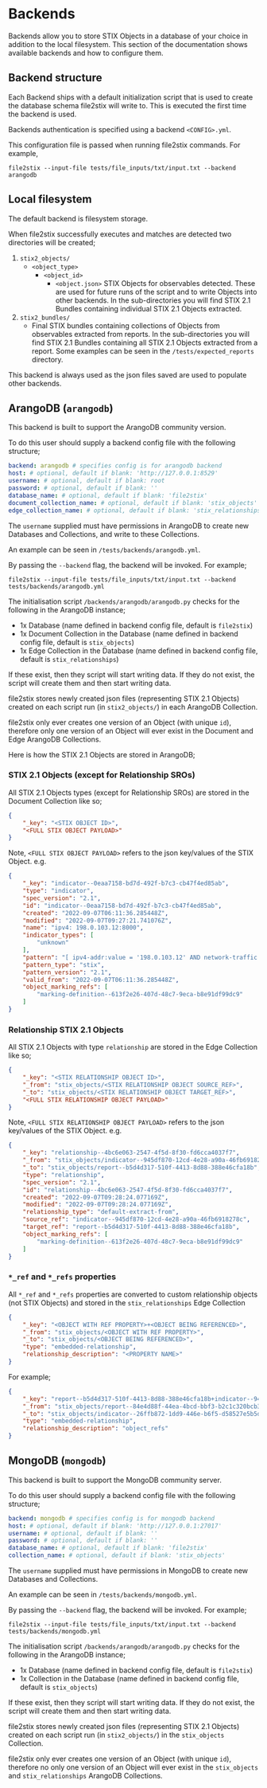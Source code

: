 # Backends

Backends allow you to store STIX Objects in a database of your choice in addition to the local filesystem. This section of the documentation shows available backends and how to configure them.

## Backend structure

Each Backend ships with a default initialization script that is used to create the database schema file2stix will write to. This is executed the first time the backend is used.

Backends authentication is specified using a backend `<CONFIG>.yml`.

This configuration file is passed when running file2stix commands. For example, 

```shell
file2stix --input-file tests/file_inputs/txt/input.txt --backend arangodb
```

## Local filesystem

The default backend is filesystem storage.

When file2stix successfully executes and matches are detected two directories will be created;

1. `stix2_objects/`
	* `<object_type>`
		* `<object_id>`
			* `<object.json>` STIX Objects for observables detected. These are used for future runs of the script and to write Objects into other backends. In the sub-directories you will find STIX 2.1 Bundles containing individual STIX 2.1 Objects extracted.
2. `stix2_bundles/`
	* Final STIX bundles containing collections of Objects from observables extracted from reports. In the sub-directories you will find STIX 2.1 Bundles containing all STIX 2.1 Objects extracted from a report. Some examples can be seen in the `/tests/expected_reports` directory.

This backend is always used as the json files saved are used to populate other backends.

## ArangoDB (`arangodb`)

This backend is built to support the ArangoDB community version.

To do this user should supply a backend config file with the following structure;

```yml
backend: arangodb # specifies config is for arangodb backend
host: # optional, default if blank: 'http://127.0.0.1:8529'
username: # optional, default if blank: root
password: # optional, default if blank: ''
database_name: # optional, default if blank: 'file2stix'
document_collection_name: # optional, default if blank: 'stix_objects'
edge_collection_name: # optional, default if blank: 'stix_relationships'
```

The `username` supplied must have permissions in ArangoDB to create new Databases and Collections, and write to these Collections.

An example can be seen in `/tests/backends/arangodb.yml`.

By passing the `--backend` flag, the backend will be invoked. For example;

```shell
file2stix --input-file tests/file_inputs/txt/input.txt --backend tests/backends/arangodb.yml
```

The initialisation script `/backends/arangodb/arangodb.py` checks for the following in the ArangoDB instance;

* 1x Database (name defined in backend config file, default is `file2stix`)
* 1x Document Collection in the Database (name defined in backend config file, default is `stix_objects`)
* 1x Edge Collection in the Database (name defined in backend config file, default is `stix_relationships`)

If these exist, then they script will start writing data. If they do not exist, the script will create them and then start writing data.

file2stix stores newly created json files (representing STIX 2.1 Objects) created on each script run (in `stix2_objects/`) in each ArangoDB Collection.

file2stix only ever creates one version of an Object (with unique `id`), therefore only one version of an Object will ever exist in the Document and Edge ArangoDB Collections.

Here is how the STIX 2.1 Objects are stored in ArangoDB;

### STIX 2.1 Objects (except for Relationship SROs)

All STIX 2.1 Objects types (except for Relationship SROs) are stored in the Document Collection like so;

```json
{
	"_key": "<STIX OBJECT ID>",
	"<FULL STIX OBJECT PAYLOAD>"
}
```

Note, `<FULL STIX OBJECT PAYLOAD>` refers to the json key/values of the STIX Object. e.g.

```json
{
	"_key": "indicator--0eaa7158-bd7d-492f-b7c3-cb47f4ed85ab",
	"type": "indicator",
	"spec_version": "2.1",
	"id": "indicator--0eaa7158-bd7d-492f-b7c3-cb47f4ed85ab",
	"created": "2022-09-07T06:11:36.285448Z",
	"modified": "2022-09-07T09:27:21.741076Z",
	"name": "ipv4: 198.0.103.12:8000",
	"indicator_types": [
		"unknown"
	],
	"pattern": "[ ipv4-addr:value = '198.0.103.12' AND network-traffic:dst_port = '8000' ]",
	"pattern_type": "stix",
	"pattern_version": "2.1",
	"valid_from": "2022-09-07T06:11:36.285448Z",
	"object_marking_refs": [
		"marking-definition--613f2e26-407d-48c7-9eca-b8e91df99dc9"
	]
}
```

### Relationship STIX 2.1 Objects

All STIX 2.1 Objects with type `relationship` are stored in the Edge Collection like so;

```json
{
	"_key": "<STIX RELATIONSHIP OBJECT ID>",
	"_from": "stix_objects/<STIX RELATIONSHIP OBJECT SOURCE_REF>",
	"_to": "stix_objects/<STIX RELATIONSHIP OBJECT TARGET_REF>",
	"<FULL STIX RELATIONSHIP OBJECT PAYLOAD>"
}
```

Note, `<FULL STIX RELATIONSHIP OBJECT PAYLOAD>` refers to the json key/values of the STIX Object. e.g.

```json
{
	"_key": "relationship--4bc6e063-2547-4f5d-8f30-fd6cca4037f7",
	"_from": "stix_objects/indicator--945df870-12cd-4e28-a90a-46fb6918278c",
	"_to": "stix_objects/report--b5d4d317-510f-4413-8d88-388e46cfa18b",
	"type": "relationship",
	"spec_version": "2.1",
	"id": "relationship--4bc6e063-2547-4f5d-8f30-fd6cca4037f7",
	"created": "2022-09-07T09:28:24.077169Z",
	"modified": "2022-09-07T09:28:24.077169Z",
	"relationship_type": "default-extract-from",
	"source_ref": "indicator--945df870-12cd-4e28-a90a-46fb6918278c",
	"target_ref": "report--b5d4d317-510f-4413-8d88-388e46cfa18b",
	"object_marking_refs": [
		"marking-definition--613f2e26-407d-48c7-9eca-b8e91df99dc9"
	]
}
```

### `*_ref` and `*_refs` properties

All `*_ref` and `*_refs` properties are converted to custom relationship objects (not STIX Objects) and stored in the `stix_relationships` Edge Collection

```json
{
	"_key": "<OBJECT WITH REF PROPERTY>+<OBJECT BEING REFERENCED>",
	"_from": "stix_objects/<OBJECT WITH REF PROPERTY>",
	"_to": "stix_objects/<OBJECT BEING REFERENCED>",
	"type": "embedded-relationship",
	"relationship_description": "<PROPERTY NAME>"
}
```

For example;

```json
{
	"_key": "report--b5d4d317-510f-4413-8d88-388e46cfa18b+indicator--945df870-12cd-4e28-a90a-46fb6918278c",
	"_from": "stix_objects/report--84e4d88f-44ea-4bcd-bbf3-b2c1c320bcb3",
	"_to": "stix_objects/indicator--26ffb872-1dd9-446e-b6f5-d58527e5b5d2",
	"type": "embedded-relationship",
	"relationship_description": "object_refs"
}
```

## MongoDB (`mongodb`)

This backend is built to support the MongoDB community server.

To do this user should supply a backend config file with the following structure;

```yml
backend: mongodb # specifies config is for mongodb backend
host: # optional, default if blank: 'http://127.0.0.1:27017'
username: # optional, default if blank: ''
password: # optional, default if blank: ''
database_name: # optional, default if blank: 'file2stix'
collection_name: # optional, default if blank: 'stix_objects'
```

The `username` supplied must have permissions in MongoDB to create new Databases and Collections.

An example can be seen in `/tests/backends/mongodb.yml`.

By passing the `--backend` flag, the backend will be invoked. For example;

```shell
file2stix --input-file tests/file_inputs/txt/input.txt --backend tests/backends/mongodb.yml
```

The initialisation script `/backends/arangodb/arangodb.py` checks for the following in the ArangoDB instance;

* 1x Database (name defined in backend config file, default is `file2stix`)
* 1x Collection in the Database (name defined in backend config file, default is `stix_objects`)

If these exist, then they script will start writing data. If they do not exist, the script will create them and then start writing data.

file2stix stores newly created json files (representing STIX 2.1 Objects) created on each script run (in `stix2_objects/`) in the `stix_objects` Collection.

file2stix only ever creates one version of an Object (with unique `id`), therefore no only one version of an Object will ever exist in the `stix_objects` and `stix_relationships` ArangoDB Collections.